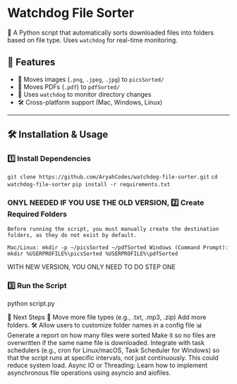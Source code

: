 # Watchdog File Sorter  

🚀 A Python script that automatically sorts downloaded files into folders based on file type. Uses `watchdog` for real-time monitoring.  

## 📌 Features  
- 📂 Moves images (`.png`, `.jpeg`, `.jpg`) to `picsSorted/`  
- 📄 Moves PDFs (`.pdf`) to `pdfSorted/`  
- 🎯 Uses `watchdog` to monitor directory changes  
- 🛠️ Cross-platform support (Mac, Windows, Linux)  

---

## 🛠️ Installation & Usage  
 
### **1️⃣ Install Dependencies**  
`git clone https://github.com/AryahCodes/watchdog-file-sorter.git`
`cd watchdog-file-sorter`
`pip install -r requirements.txt`

### ONYL NEEDED IF YOU USE THE OLD VERSION, **2️⃣ Create Required Folders**  
`Before running the script, you must manually create the destination folders, as they do not exist by default.`

`Mac/Linux:
mkdir -p ~/picsSorted ~/pdfSorted
Windows (Command Prompt):
mkdir %USERPROFILE%\picsSorted %USERPROFILE%\pdfSorted`

WITH NEW VERSION, YOU ONLY NEED TO DO STEP ONE

### **3️⃣ Run the Script** 
python script.py

🚀 Next Steps
📁 Move more file types (e.g., .txt, .mp3, .zip)
Add more folders. 
🛠️ Allow users to customize folder names in a config file
📊 Generate a report on how many files were sorted
Make it so no files are overwritten if the same name file is downloaded.
Integrate with task schedulers (e.g., cron for Linux/macOS, Task Scheduler for Windows) so that the script runs at specific intervals, not just continuously. This could reduce system load.
Async IO or Threading: Learn how to implement asynchronous file operations using asyncio and aiofiles.
